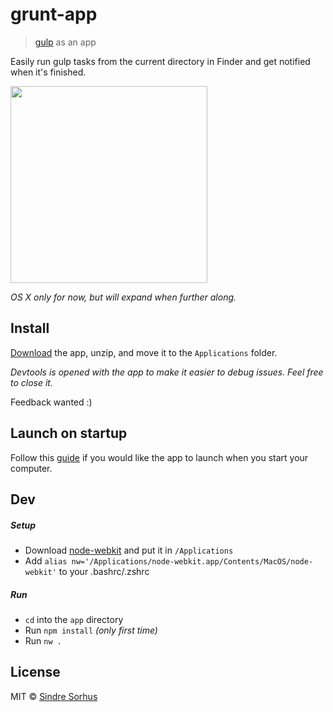 # grunt-app

> [gulp](https://github.com/gulpjs/gulp) as an app

Easily run gulp tasks from the current directory in Finder and get notified when it's finished.

<img src="media/screenshot.png" width="315">

*OS X only for now, but will expand when further along.*


## Install

[Download](https://github.com/sindresorhus/gulp-app/releases) the app, unzip, and move it to the `Applications` folder.

*Devtools is opened with the app to make it easier to debug issues. Feel free to close it.*

Feedback wanted :)


## Launch on startup

Follow this [guide](https://github.com/sindresorhus/guides/blob/master/launch-app-on-startup-osx.md) if you would like the app to launch when you start your computer.


## Dev

##### Setup

- Download [node-webkit](https://github.com/rogerwang/node-webkit#downloads) and put it in `/Applications`
- Add `alias nw='/Applications/node-webkit.app/Contents/MacOS/node-webkit'` to your .bashrc/.zshrc

##### Run

- `cd` into the `app` directory
- Run `npm install` *(only first time)*
- Run `nw .`


## License

MIT © [Sindre Sorhus](http://sindresorhus.com)
